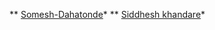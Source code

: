 ** [Somesh-Dahatonde](https://github.com/Somesh-Dahatonde)*
** [Siddhesh khandare](https://github.com/siddheshwar45)*
